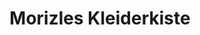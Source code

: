 ---
title: "Morizles Kleiderkiste"
url: /rottenburg-am-neckar/morizles-kleiderkiste/
shop: Kleidung
---